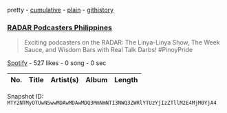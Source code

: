 pretty - [cumulative](/playlists/cumulative/37i9dQZF1DX4pM2KqKhsLT.md) - [plain](/playlists/plain/37i9dQZF1DX4pM2KqKhsLT) - [githistory](https://github.githistory.xyz/mackorone/spotify-playlist-archive/blob/main/playlists/plain/37i9dQZF1DX4pM2KqKhsLT)

### [RADAR Podcasters Philippines](https://open.spotify.com/playlist/37i9dQZF1DX4pM2KqKhsLT)

> Exciting podcasters on the RADAR: The Linya\-Linya Show, The Week Sauce, and Wisdom Bars with Real Talk Darbs! \#PinoyPride

[Spotify](https://open.spotify.com/user/spotify) - 527 likes - 0 song - 0 sec

| No. | Title | Artist(s) | Album | Length |
|---|---|---|---|---|

Snapshot ID: `MTY2NTMyOTUwNSwwMDAwMDAwMDQ3MmNmNTI3NWQ3ZWRlYTUzYjIzZTllM2E4MjM0YjA4`
